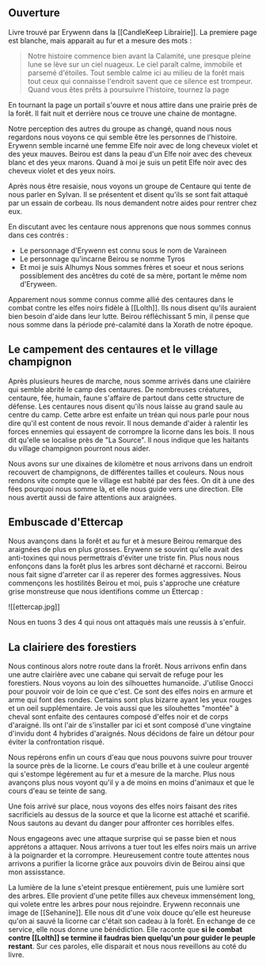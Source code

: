 ## Ouverture

Livre trouvé par Erywenn dans la [[CandleKeep Librairie]].
La premiere page est blanche, mais apparait au fur et a mesure des mots :

> Notre histoire commence bien avant la Calamité, une presque pleine lune se lève sur un ciel nuageux. Le ciel paraît calme, immobile et parsemé d'étoiles. 
> Tout semble calme ici au milieu de la forêt mais tout ceux qui connaisse l'endroit savent que ce silence est trompeur. 
> Quand vous êtes prêts à poursuivre l'histoire, tournez la page

En tournant la page un portail s'ouvre et nous attire dans une prairie près de la forêt.
Il fait nuit et derrière nous ce trouve une chaine de montagne.

Notre perception des autres du groupe as changé, quand nous nous regardons nous voyons ce qui semble être les personnes de l'histoire.
Erywenn semble incarné une femme Elfe noir avec de long cheveux violet et des yeux mauves. 
Beirou est dans la peau d'un Elfe noir avec des cheveux blanc et des yeux marons.
Quand à moi je suis un petit Elfe noir avec des cheveux violet et des yeux noirs.

Après nous être resaisie, nous voyons un groupe de Centaure qui tente de nous parler en Sylvan.
Il se présentent et disent qu'ils se sont fait attaqué par un essain de corbeau. Ils nous demandent notre aides pour rentrer chez eux.

En discutant avec les centaure nous apprenons que nous sommes connus dans ces contrés :
 - Le personnage d'Erywenn est connu sous le nom de Varaineen
 - Le personnage qu'incarne Beirou se nomme Tyros
 - Et moi je suis Alhumys
Nous sommes frères et soeur et nous serions possiblement des ancêtres du coté de sa mère, portant le même nom d'Eryween. 

Apparement nous somme connus comme allié des centaures dans le combat contre les elfes noirs fidèle à [[Lolth]]. Ils nous disent qu'ils auraient bien besoin d'aide dans leur lutte. Beirou réfléchissant 5 min, il pense que nous somme dans la période pré-calamité dans la Xorath de notre époque.

## Le campement des centaures et le village champignon

Après plusieurs heures de marche, nous somme arrivés dans une clairière qui semble abrité le camp des centaures. De nombreuses créatures, centaure, fée, humain, faune s'affaire de partout dans cette structure de défense. Les centaures nous disent qu'ils nous laisse au grand saule au centre du camp. Cette arbre est enfaite un tréan qui nous parle pour nous dire qu'il est content de nous revoir. Il nous demande d'aider à ralentir les forces ennemies qui essayent de corrompre la licorne dans les bois. Il nous dit qu'elle se localise près de "La Source". Il nous indique que les haitants du village champignon pourront nous aider.

Nous avons sur une dixaines de kilomètre et nous arrivons dans un endroit recouvert de champignons, de différentes tailles et couleurs. Nous nous rendons vite compte que le village est habité par des fées. On dit à une des fées pourquoi nous somme là, et elle nous guide vers une direction. Elle nous avertit aussi de faire attentions aux araignées.

## Embuscade d'Ettercap

Nous avançons dans la forêt et au fur et à mesure Beirou remarque des araignées de plus en plus grosses. Erywenn se souvint qu'elle avait des anti-toxines qui nous permettrais d'éviter une triste fin. Plus nous nous enfonçons dans la forêt plus les arbres sont décharné et raccorni. Beirou nous fait signe d'arreter car il as reperer des formes aggressives. Nous commençons les hostilités Beirou et moi, puis s'approche une créature grise monstreuse que nous identifions comme un Ettercap : 

![[ettercap.jpg]]

Nous en tuons 3 des 4 qui nous ont attaqués mais une reussis à s'enfuir.

## La clairiere des forestiers

Nous continous alors notre route dans la frorêt. Nous arrivons enfin dans une autre clairière avec une cabane qui servait de refuge pour les forestiers. Nous voyons au loin des silhouettes humanoïde. J'utilise Gnocci pour pouvoir voir de loin ce que c'est. Ce sont des elfes noirs en armure et arme qui font des rondes. Certains sont plus bizarre ayant les yeux rouges et un oeil supplémentaire. Je vois aussi que les silouhettes "montée" à cheval sont enfaite des centaures composé d'elfes noir et de corps d'araigné. Ils ont l'air de s'installer par ici et sont composé d'une vingtaine d'invidu dont 4 hybrides d'araignés. Nous décidons de faire un détour pour éviter la confrontation risqué. 

Nous repérons enfin un cours d'eau que nous pouvons suivre pour trouver la source près de la licorne. Le cours d'eau brille et à une couleur argenté qui s'estompe légérement au fur et a mesure de la marche. 
Plus nous avançons plus nous voyont qu'il y a de moins en moins d'animaux et que le cours d'eau se teinte de sang.

Une fois arrivé sur place, nous voyons des elfes noirs faisant des rites sacrificiels au dessus de la source et que la licorne est attaché et scarifié. Nous sautons au devant du danger pour affronter ces horribles elfes.

Nous engageons avec une attaque surprise qui se passe bien et nous apprétons a attaquer. Nous arrivons a tuer tout les elfes noirs mais un arrive à la poignarder et la corrompre. Heureusement contre toute attentes nous arrivons a purifier la licorne grâce aux pouvoirs divin de Beirou ainsi que mon assisstance.

La lumière de la lune s'eteint presque entièrement, puis une lumière sort des arbres. Elle provient d'une petite filles aux cheveux immensément long, qui volete entre les arbres pour nous rejoindre. Erywenn reconnais une image de [[Sehanine]]. Elle nous dit d'une voix douce qu'elle est heureuse qu'on ai sauvé la licorne car c'était son cadeau à la forêt. En echange de ce service, elle nous donne une bénédiction. Elle raconte que **si le combat contre [[Lolth]] se termine il faudras bien quelqu'un pour guider le peuple restant**. Sur ces paroles, elle disparait et nous nous reveillons au coté du livre. 


